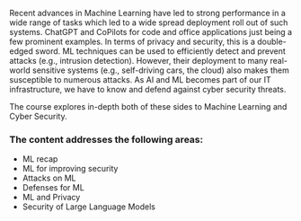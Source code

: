 Recent advances in Machine Learning have led to strong performance in a wide range of tasks which led to a wide spread deployment roll out of such systems. ChatGPT and CoPilots for code and office applications just being a few prominent examples. In terms of privacy and security, this is a double-edged sword. ML techniques can be used to efficiently detect and prevent attacks (e.g., intrusion detection). However, their deployment to many real-world sensitive systems (e.g., self-driving cars, the cloud) also makes them susceptible to numerous attacks. As AI and ML becomes part of our IT infrastructure, we have to know and defend against cyber security threats.

The course explores in-depth both of these sides to Machine Learning and Cyber Security. 

### The content addresses the following areas:

- ML recap
- ML for improving security
- Attacks on ML
- Defenses for ML
- ML and Privacy
- Security of Large Language Models

